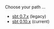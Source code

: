 Choose your path ...

- [sbt 0.7.x](https://github.com/ymasory/sbt-prototype/tree/master/0.7.x) (legacy)
- [sbt 0.10.x](https://github.com/ymasory/sbt-prototype/tree/master/0.10.x) (current)
